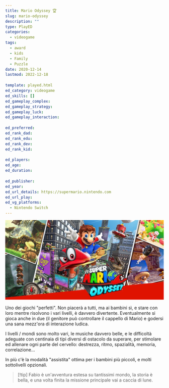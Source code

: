 ```yaml
---
title: Mario Odyssey 🏆
slug: mario-odyssey
description: ""
type: PlayED
categories:
  - videogame
tags:
  - award
  - kids
  - Family
  - Puzzle
date: 2020-12-14
lastmod: 2022-12-18

template: played.html
ed_category: videogame
ed_skills: []
ed_gameplay_complex: 
ed_gameplay_strategy: 
ed_gameplay_luck: 
ed_gameplay_interaction: 

ed_preferred: 
ed_rank_dad: 
ed_rank_edu: 
ed_rank_dev: 
ed_rank_kid: 

ed_players: 
ed_age: 
ed_duration: 

ed_publisher: 
ed_year: 
ed_url_details: https://supermario.nintendo.com
ed_url_play: 
ed_vg_platforms:
  - Nintendo Switch
---
```


![](../../assets/img/played/videogame/super_mario_odyssey2.webp)

Uno dei giochi "perfetti". Non piacerà a tutti, ma ai bambini sì, e stare con loro mentre risolvono i vari livelli, è davvero divertente. Eventualmente si gioca anche in due (il genitore può controllare il cappello di Mario) e godersi una sana mezz'ora di interazione ludica.

I livelli / mondi sono molto vari, le musiche davvero belle, e le difficoltà adeguate con centinaia di tipi diversi di ostacolo da superare, per stimolare ed allenare ogni parte del cervello: destrezza, ritmo, spazialità, memoria, correlazione...

In più c'è la modalità "assistita" ottima per i bambini più piccoli, e molti sottolivelli opzionali.

> [!tip] Fabio
> è un'avventura estesa su tantissimi mondo, la storia è bella, e una volta finita la missione principale vai a caccia di lune.
